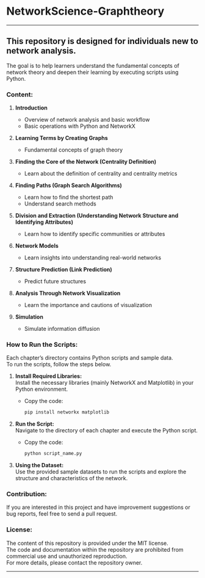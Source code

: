 # NetworkScience-Graphtheory

---

## This repository is designed for individuals new to network analysis.
The goal is to help learners understand the fundamental concepts of network theory and deepen their learning by executing scripts using Python.

### Content:
1. **Introduction**  
    - Overview of network analysis and basic workflow  
    - Basic operations with Python and NetworkX  

2. **Learning Terms by Creating Graphs**  
    - Fundamental concepts of graph theory  

3. **Finding the Core of the Network (Centrality Definition)**  
    - Learn about the definition of centrality and centrality metrics  

4. **Finding Paths (Graph Search Algorithms)**  
    - Learn how to find the shortest path  
    - Understand search methods  

5. **Division and Extraction (Understanding Network Structure and Identifying Attributes)**  
    - Learn how to identify specific communities or attributes  

6. **Network Models**  
    - Learn insights into understanding real-world networks  

7. **Structure Prediction (Link Prediction)**  
    - Predict future structures  

8. **Analysis Through Network Visualization**  
    - Learn the importance and cautions of visualization  

9. **Simulation**  
    - Simulate information diffusion  

### How to Run the Scripts:
Each chapter’s directory contains Python scripts and sample data.  
To run the scripts, follow the steps below.

1. **Install Required Libraries:**  
   Install the necessary libraries (mainly NetworkX and Matplotlib) in your Python environment.  
   - Copy the code:  
     ```bash
     pip install networkx matplotlib
     ```

2. **Run the Script:**  
   Navigate to the directory of each chapter and execute the Python script.  
   - Copy the code:  
     ```bash
     python script_name.py
     ```

3. **Using the Dataset:**  
   Use the provided sample datasets to run the scripts and explore the structure and characteristics of the network.

### Contribution:
If you are interested in this project and have improvement suggestions or bug reports, feel free to send a pull request.

### License:
The content of this repository is provided under the MIT license.  
The code and documentation within the repository are prohibited from commercial use and unauthorized reproduction.  
For more details, please contact the repository owner.

--- 
